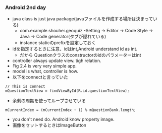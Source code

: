 ### Android 2nd day

- java class is just java package(javaファイルを作成する場所は決まっている)
  - com.example.shouhei.geoquiz
-Setting -> Editor -> Code Style -> Java -> Code generator(タブが隠れている)
  - instance staticのprefixを設定しておく
- idを指定するときに注意、idはint,Android understand id as int.
  - だから Questionクラスのconstructorのidのパラメーターはint
- controller always update view. tigh relation.
- Fig 2.4 is very very simple app.
- model is what, controller is how.
- 以下をconnectと言っていた
```
// This is connect
mQuestionTextView = findViewById(R.id.questionTextView);
```
- 余剰の周期を使ってループさせている
```
mCurrentIndex = (mCurrentIndex + 1) % mQuestionBank.length;
```
- you don't need do. Android know property image.
- 画像をセットするときはImageButton
